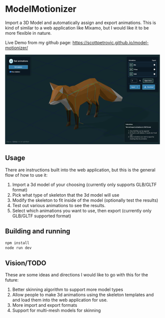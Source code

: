 # ModelMotionizer
Import a 3D Model and automatically assign and export animations. This is kind of similar to a web application like Mixamo, but I would like it to be more flexible in nature. 

Live Demo from my github page: https://scottpetrovic.github.io/model-motionizer/

![Screenshot](./readme.png)

## Usage
There are instructions built into the web application, but this is the general flow of how to use it:
1. Import a 3d model of your choosing (currently only supports GLB/GLTF format)
2. Pick what type of skeleton that the 3d model will use
3. Modify the skeleton to fit inside of the model (optionally test the results)
4. Test out various animations to see the results.
5. Select which animations you want to use, then export (currently only GLB/GLTF supported format)

## Building and running
    npm install
    node run dev


## Vision/TODO
These are some ideas and directions I would like to go with this for the future:
1. Better skinning algorithm to support more model types
2. Allow people to make 3d animations using the skeleton templates and and load them into the web application for use.
3. More import and export formats
4. Support for multi-mesh models for skinning


